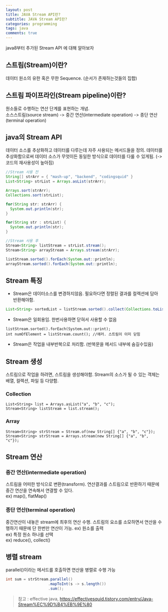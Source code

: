 ```yaml
---
layout: post
title: JAVA Stream API란?
subtitle: JAVA Stream API란?
categories: programming
tags: java
comments: true
---
```


java8부터 추가된 Stream API 에 대해 알아보자

## 스트림(Stream)이란?
데이터 원소의 유한 혹은 무한 Sequence. (순서가 존재하는것들의 집합)

## 스트림 파이프라인(Stream pipeline)이란?
원소들로 수행하는 연산 단계를 표현하는 개념.  
소스스트림(source stream) -> 중간 연산(intermediate operation) -> 종단 연산(terminal operation)



## java의 Stream API
데이터 소스를 추상화하고 데이터를 다루는데 자주 사용되는 메서드들을 정의. 데이터를 추상화함으로써 데이터 소스가 무엇이든 동일한 방식으로 데이터를 다룰 수 있게됨. (-> 코드의 재사용성이 높아짐)
```java
//Stream 사용 전
String[] strArr = { "mash-up", "backend", "codingsquid" }
List<String> strList = Arrays.asList(strArr);

Arrays.sort(strArr);
Collections.sort(strList);

for(String str: strArr) {
  System.out.println(str);
}

for(String str : strList) {
  System.out.println(str);
}
```
```java
//Stream 사용 후
Stream<String> listStream = strList.stream();
Stream<String> arrayStream = Arrays.stream(strArr);

listStream.sorted().forEach(System.out::println);
arrayStream.sorted().forEach(System.out::println);
```

## Stream 특징
- Stream은 데이터소스를 변경하지않음. 필요하다면 정렬된 결과를 컬렉션에 담아 반환해야함. 
```java
List<String> sortedList = listStream.sorted().collect(Collections.toList());
```

- Stream은 일회용임. 한번사용하면 닫혀서 사용할 수 없음
```
listStream.sorted().forEach(System.out::print);
int numOfElement = listStream.count(); //에러. 스트림이 이미 닫힘
```

- Stream은 작업을 내부반복으로 처리함. (반복문을 메서드 내부에 숨길수있음) 

## Stream 생성 
스트림으로 작업을 하려면, 스트림을 생성해야함. Stream의 소스가 될 수 있는 객체는 배열, 컬렉션, 파일 등 다양함.
### Collection
```
List<String> list = Arrays.asList("a", "b", "c");
Stream<String> listStream = list.stream();
```

### Array
```
Stream<String> strStream = Stream.of(new String[] {"a", "b", "c"});
Stream<String> strStream = Arrays.stream(new String[] {"a", "b", "c"});
```

## Stream 연산
### 중간 연산(intermediate operation) 
스트림을 어떠한 방식으로 변환(transform). 연산결과를 스트림으로 반환하기 때문에 중간 연산을 연속해서 연결할 수 있다.  
ex) map(), flatMap()

### 종단 연산(terminal operation)
중간연산이 내놓은 stream에 최후의 연산 수행.  스트림의 요소를 소모하면서 연산을 수행하기 때문에 단 한번만 연산이 가능.
ex) 원소를 출력  
ex) 특정 원소 하나를 선택   
ex) reduce(), collect()


## 병렬 stream
parallel()이라는 메서드를 호출하면 연산을 병렬로 수행 가능
```java
int sum = strStream.parallel()
                   .mapToInt(s -> s.length())
                   .sum();
```


> 참고 : effective java, https://effectivesquid.tistory.com/entry/Java-Stream%EC%9D%B4%EB%9E%80